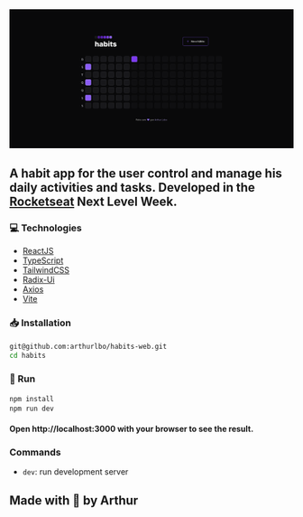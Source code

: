 <img src="./src/assets/readme.png" alt="readme image" />

## A habit app for the user control and manage his daily activities and tasks. Developed in the [Rocketseat](https://www.rocketseat.com.br/) Next Level Week.

### 💻 Technologies

- [ReactJS](https://reactjs.org/)
- [TypeScript](https://www.typescriptlang.org/)
- [TailwindCSS](https://tailwindcss.com/)
- [Radix-Ui](https://www.radix-ui.com/)
- [Axios](https://axios-http.com/ptbr/docs/intro)
- [Vite](https://vitejs.dev/)

### 📥 Installation

```bash
git@github.com:arthurlbo/habits-web.git
cd habits
```

### 🚀 Run

```bash
npm install
npm run dev
```
#### Open http://localhost:3000 with your browser to see the result.

### Commands

- `dev`: run development server

## Made with 💜 by Arthur
